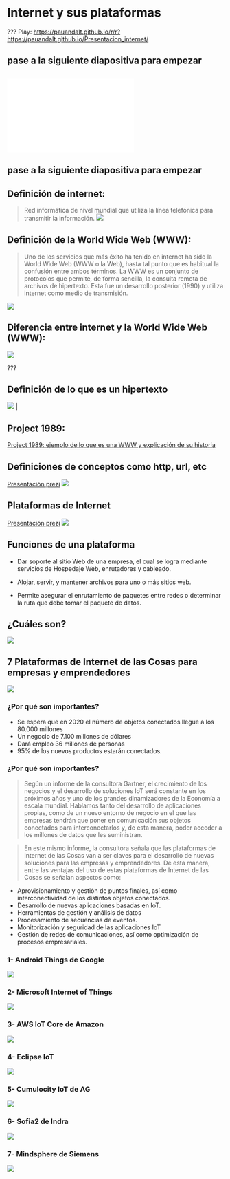 # Internet y sus plataformas
???
Play: https://pauandalt.github.io/r/r?https://pauandalt.github.io/Presentacion_internet/
## pase a la siguiente diapositiva para empezar

## 
![](data:image/png;base64,iVBORw0KGgoAAAANSUhEUgAAAScAAACrCAMAAAATgapkAAAAA1BMVEX///+nxBvIAAAASElEQVR4nO3BMQEAAADCoPVPbQZ/oAAAAAAAAAAAAAAAAAAAAAAAAAAAAAAAAAAAAAAAAAAAAAAAAAAAAAAAAAAAAAAAAAA+A8W4AAH7AbJ4AAAAAElFTkSuQmCC)
## pase a la siguiente diapositiva para empezar

## Definición de internet:
> Red informática de nivel mundial que utiliza la línea telefónica para transmitir la información.
![](https://www.att.com/ecms/dam/att/consumer/support/landingpage/optimizeyourconnection/326100-1up-feature-pipe-545x312.png)

## Definición de la World Wide Web (WWW):

> Uno de los servicios que más éxito ha tenido en internet ha sido la World Wide Web (WWW o la Web), hasta tal punto que es habitual la confusión entre ambos términos. La WWW es un conjunto de protocolos que permite, de forma sencilla, la consulta remota de archivos de hipertexto. Esta fue un desarrollo posterior (1990) y utiliza internet como medio de transmisión.

![](https://as01.epimg.net/betech/imagenes/2018/02/27/portada/1519723458_873061_1519723787_noticia_normal.jpg)

## Diferencia entre internet y la World Wide Web (WWW):
![](https://techwelkin.com/wp-content/uploads/2016/12/internet-vs-www-techwelkin.jpg)

???

## Definición de lo que es un **hipertexto**
 ![](https://www.media-studies.ca/articles/images/hypertex.gif) | &nbsp; 

## Project 1989: 

[Project 1989: ejemplo de lo que es una WWW y explicación de su historia](https://amp.businessinsider.com/images/4e0b8f4dccd1d54255060000-750-467.jpg)

## Definiciones de conceptos como http, url, etc
[Presentación prezi](https://prezi.com/yy1qvuk2vhtj/que-significan-los-terminos-html-http-tcp-ip-lan-www/)
 ![](https://pauandalt.github.io/Internet_y_sus_plataformas/Explicaci%C3%B3n%20componentes%20b%C3%A1scicas%20de%20la%20web.png)
 
## Plataformas de Internet
[Presentación prezi](https://prezi.com/x97ej4aqd14i/plataformas-de-internet/)
![](http://blogs.tecnalia.com/inspiring-blog/wp-content/uploads/sites/9/2017/10/plataformas-en-internet.jpg)

## Funciones de una plataforma

+ Dar soporte al sitio Web de una empresa, el cual se logra mediante servicios de Hospedaje Web, enrutadores y cableado.

+ Alojar, servir, y mantener archivos para uno o más sitios web.

+ Permite asegurar el enrutamiento de paquetes entre redes o determinar la ruta que debe tomar el paquete de datos.

## ¿Cuáles son?
![](https://pauandalt.github.io/Internet_y_sus_plataformas/plataformas%20de%20internet.jpg)

## 7 Plataformas de Internet de las Cosas para empresas y emprendedores

![](https://www.blog.andaluciaesdigital.es/wp-content/uploads/2018/06/internetcosasTW.png)

### ¿Por qué son importantes? 

+ Se espera que en 2020 el número de objetos conectados llegue a los 80.000 millones
+ Un negocio de 7.100 millones de dólares 
+ Dará empleo  36 millones de personas
+ 95% de los nuevos productos estarán conectados.

### ¿Por qué son importantes? 

> Según un informe de la consultora Gartner, el crecimiento de los negocios y el desarrollo de soluciones IoT será constante en los próximos años y uno de los grandes dinamizadores de la Economía a escala mundial. Hablamos tanto del desarrollo de aplicaciones propias, como de un nuevo entorno de negocio en el que las empresas tendrán que poner en comunicación sus objetos conectados para interconectarlos y, de esta manera, poder acceder a los millones de datos que les suministran.

> En este mismo informe, la consultora señala que las plataformas de Internet de las Cosas van a ser claves para el desarrollo de nuevas soluciones para las empresas y emprendedores. De esta manera, entre las ventajas del uso de estas plataformas de Internet de las Cosas se señalan aspectos como:

+ Aprovisionamiento y gestión de puntos finales, así como interconectividad de los distintos objetos conectados.
+ Desarrollo de nuevas aplicaciones basadas en IoT.
+ Herramientas de gestión y análisis de datos
+ Procesamiento de secuencias de eventos.
+ Monitorización y seguridad de las aplicaciones IoT
+ Gestión de redes de comunicaciones, así como optimización  de procesos empresariales.

### 1- Android Things de Google

![](https://www.blog.andaluciaesdigital.es/wp-content/uploads/2018/06/googleiot.jpg)

### 2- Microsoft Internet of Things
![](https://www.blog.andaluciaesdigital.es/wp-content/uploads/2018/06/MicrosoftIot.jpg)

### 3- AWS IoT Core de Amazon
![](https://www.blog.andaluciaesdigital.es/wp-content/uploads/2018/06/aws.jpg)

### 4- Eclipse IoT
![](https://www.blog.andaluciaesdigital.es/wp-content/uploads/2018/06/eclipse.jpg)

### 5- Cumulocity IoT de AG
![](https://www.blog.andaluciaesdigital.es/wp-content/uploads/2018/06/cumulocity.jpg)

### 6- Sofia2 de Indra

![](https://www.blog.andaluciaesdigital.es/wp-content/uploads/2018/06/sofia2.jpg)

### 7- Mindsphere de Siemens

![](https://www.blog.andaluciaesdigital.es/wp-content/uploads/2018/06/mindsphere.jpg)
